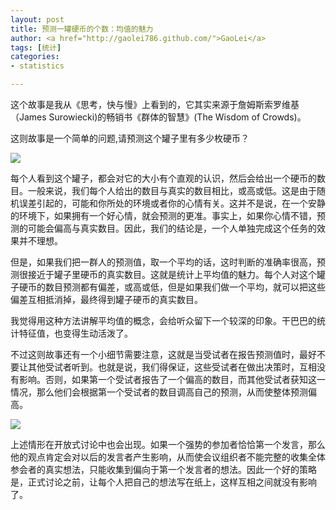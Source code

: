 ```yaml
---
layout: post
title: 预测一罐硬币的个数：均值的魅力
author: <a href="http://gaolei786.github.com/">GaoLei</a>
tags: [统计]
categories:
- statistics

---
```


这个故事是我从《思考，快与慢》上看到的，它其实来源于詹姆斯索罗维基（James Surowiecki)的畅销书《群体的智慧》(The Wisdom of Crowds)。

这则故事是一个简单的问题,请预测这个罐子里有多少枚硬币？

![](https:\\gaolei786.github.io\images\yingbi.jpg)

每个人看到这个罐子，都会对它的大小有个直观的认识，然后会给出一个硬币的数目。一般来说，我们每个人给出的数目与真实的数目相比，或高或低。这是由于随机误差引起的，可能和你所处的环境或者你的心情有关。这并不是说，在一个安静的环境下，如果拥有一个好心情，就会预测的更准。事实上，如果你心情不错，预测的可能会偏高与真实数目。因此，我们的结论是，一个人单独完成这个任务的效果并不理想。

但是，如果我们把一群人的预测值，取一个平均的话，这时判断的准确率很高，预测很接近于罐子里硬币的真实数目。这就是统计上平均值的魅力。每个人对这个罐子硬币的数目预测都有偏差，或高或低，但是如果我们做一个平均，就可以把这些偏差互相抵消掉，最终得到罐子硬币的真实数目。

我觉得用这种方法讲解平均值的概念，会给听众留下一个较深的印象。干巴巴的统计特征值，也变得生动活泼了。

不过这则故事还有一个小细节需要注意，这就是当受试者在报告预测值时，最好不要让其他受试者听到。也就是说，我们得保证，这些受试者在做出决策时，互相没有影响。否则，如果第一个受试者报告了一个偏高的数目，而其他受试者获知这一情况，那么他们会根据第一个受试者的数目调高自己的预测，从而使整体预测偏高。

![](https:\\gaolei786.github.io\images\yingbi2.jpg)

上述情形在开放式讨论中也会出现。如果一个强势的参加者恰恰第一个发言，那么他的观点肯定会对以后的发言者产生影响，从而使会议组织者不能完整的收集全体参会者的真实想法，只能收集到偏向于第一个发言者的想法。因此一个好的策略是，正式讨论之前，让每个人把自己的想法写在纸上，这样互相之间就没有影响了。









